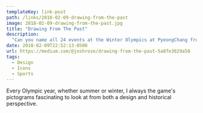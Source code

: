 ```yaml
---
templateKey: link-post
path: /links/2018-02-09-drawing-from-the-past
image: 2018-02-09-drawing-from-the-past.jpg
title: "Drawing From The Past"
description:
  "Can you name all 24 events at the Winter Olympics at PyeongChang from memory? Of course not, nobody can. But I bet you could do really well if I showed you illustrations of each event. You can try it here."
date: 2018-02-09T22:52:13-0500
url: https://medium.com/@joshrose/drawing-from-the-past-5a8fe3029a58
tags:
  - Design
  - Icons
  - Sports
---
```

Every Olympic year, whether summer or winter, I always the game's pictograms fascinating to look at from both a design and historical perspective.
